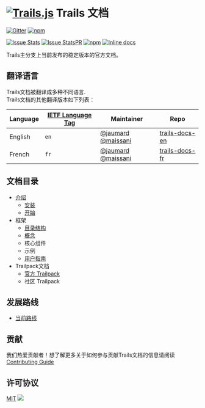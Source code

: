 [![Trails.js][trails-image]][trails-url]
Trails 文档
=====================
[![Gitter][gitter-image]][gitter-url]
[![npm](https://img.shields.io/npm/l/trails.svg?style=flat-square)](https://www.npmjs.com/package/trails)

[![Issue Stats][issuestats-image]][issuestats-url]
[![Issue StatsPR][issuestatspr-image]][issuestatspr-url]
[![npm](https://img.shields.io/npm/dm/trails.svg?style=flat-square)](https://www.npmjs.com/package/trails)
[![Inline docs](http://inch-ci.org/github/trailsjs/trails.svg?branch=master)](http://inch-ci.org/github/trailsjs/trails)



Trails主分支上当前发布的稳定版本的官方文档。

## 翻译语言
Trails文档被翻译成多种不同语言.    
Trails文档的其他翻译版本如下列表：

| Language                     | [IETF Language Tag](https://en.wikipedia.org/wiki/IETF_language_tag)  | Maintainer        | Repo                               |
| ---------------------------- | ------- | ------------------ | ---------------------------------- |
| English                     | `en`    | [@jaumard](https://github.com/jaumard)  [@maissani](https://github.com/maissani)    | [trails-docs-en](../../README.md)
| French                     | `fr`    | [@jaumard](https://github.com/jaumard)  [@maissani](https://github.com/maissani)    | [trails-docs-fr](lang/fr/README.md)


## 文档目录

* [介绍](introduction/introduction.md)
  * [安装](introduction/installation.md)
  * [开始](introduction/getting-started.md)
* 框架
  * [目录结构](anatomy/README.md)
  * [概念](concepts/README.md)
  * 核心组件
  * 示例
  * [用户指南](guides/README.md)
* Trailpack文档
  * [官方 Trailpack](/trailpack/official/README.md)
  * 社区 Trailpack


发展路线
------------
* [当前路线](https://github.com/trailsjs/trails/blob/master/ROADMAP.md)


贡献
------------

我们热爱贡献者！想了解更多关于如何参与贡献Trails文档的信息请阅读[Contributing Guide](contributing/README.md)

许可协议
------------
[MIT](LICENSE)
<img src="http://i.imgur.com/dCjNisP.png">

[trails-image]: http://i.imgur.com/zfT2NEv.png
[trails-url]: http://trailsjs.io
[gitter-image]: http://img.shields.io/badge/+%20GITTER-JOIN%20CHAT%20%E2%86%92-1DCE73.svg?style=flat-square
[gitter-url]: https://gitter.im/trailsjs/trails
[issuestats-image]: http://issuestats.com/github/trailsjs/trails-docs/badge/issue?style=flat-square
[issuestats-url]: http://issuestats.com/github/trailsjs/trails-docs
[issuestatspr-image]: http://issuestats.com/github/trailsjs/trails-docs/badge/pr?style=flat-square
[issuestatspr-url]: http://issuestats.com/github/trailsjs/trails-docs
